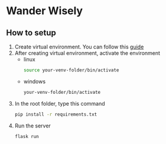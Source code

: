 # Wander Wisely

## How to setup
1. Create virtual environment. You can follow this [guide](https://www.petanikode.com/python-virtualenv/)
1. After creating virtual environment, activate the environment 
    - linux
        ```bash
        source your-venv-folder/bin/activate
        ```
    - windows
        ```bash
        your-venv-folder/bin/activate
        ```
1. In the root folder, type this command
    ```bash
    pip install -r requirements.txt
    ```
1. Run the server
    ```bash
    flask run
    ```